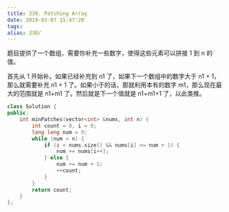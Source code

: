 ```yaml
---
title: 330. Patching Array
date: 2019-03-07 15:47:20
tags:
alias: 330/
---
```


题目提供了一个数组，需要你补充一些数字，使得这些元素可以拼接 1 到 n 的值。

<!--more-->

首先从 1 开始补。如果已经补充到 n1 了，如果下一个数组中的数字大于 n1 + 1，那么就需要补充 n1 + 1 了。如果小于的话，那就利用本有的数字 m1，那么现在最大的范围就是 n1+m1 了。然后就是下一个值就是 n1+m1+1 了，以此类推。

```cpp
class Solution {
public:
    int minPatches(vector<int> &nums, int n) {
        int count = 0, i = 0;
        long long num = 0;
        while (num < n) {
            if (i < nums.size() && nums[i] <= num + 1) {
                num += nums[i++];
            } else {
                num += num + 1;
                ++count;
            }
        }
        return count;
    }
};
```
